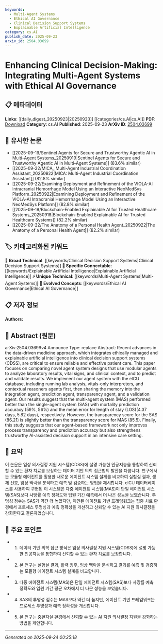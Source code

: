 ```yaml
---
keywords:
  - Multi-Agent Systems
  - Ethical AI Governance
  - Clinical Decision Support Systems
  - Explainable Artificial Intelligence
category: cs.AI
publish_date: 2025-09-23
arxiv_id: 2504.03699
---
```


<!-- KEYWORD_LINKING_METADATA:
{
  "processed_timestamp": "2025-09-24T00:25:18.944805",
  "vocabulary_version": "1.0",
  "selected_keywords": [
    "Multi-Agent Systems",
    "Ethical AI Governance",
    "Clinical Decision Support Systems",
    "Explainable Artificial Intelligence"
  ],
  "rejected_keywords": [],
  "similarity_scores": {
    "Multi-Agent Systems": 0.78,
    "Ethical AI Governance": 0.82,
    "Clinical Decision Support Systems": 0.8,
    "Explainable Artificial Intelligence": 0.79
  },
  "extraction_method": "AI_prompt_based",
  "budget_applied": true,
  "candidates_json": {
    "candidates": [
      {
        "surface": "Multi-Agent Systems",
        "canonical": "Multi-Agent Systems",
        "aliases": [
          "MAS"
        ],
        "category": "unique_technical",
        "rationale": "Multi-Agent Systems are central to the paper's methodology and offer a unique approach to integrating AI in clinical settings.",
        "novelty_score": 0.75,
        "connectivity_score": 0.68,
        "specificity_score": 0.82,
        "link_intent_score": 0.78
      },
      {
        "surface": "Ethical AI Governance",
        "canonical": "Ethical AI Governance",
        "aliases": [
          "AI Ethics",
          "Ethical AI"
        ],
        "category": "evolved_concepts",
        "rationale": "Ethical AI Governance is crucial for ensuring trustworthy AI systems, especially in sensitive fields like healthcare.",
        "novelty_score": 0.68,
        "connectivity_score": 0.72,
        "specificity_score": 0.79,
        "link_intent_score": 0.82
      },
      {
        "surface": "Clinical Decision Support Systems",
        "canonical": "Clinical Decision Support Systems",
        "aliases": [
          "CDSS"
        ],
        "category": "broad_technical",
        "rationale": "CDSS are a fundamental application area for AI in healthcare, linking to broader discussions on AI integration.",
        "novelty_score": 0.55,
        "connectivity_score": 0.85,
        "specificity_score": 0.7,
        "link_intent_score": 0.8
      },
      {
        "surface": "Explainable Artificial Intelligence",
        "canonical": "Explainable Artificial Intelligence",
        "aliases": [
          "XAI"
        ],
        "category": "specific_connectable",
        "rationale": "Explainable AI is essential for transparency in AI systems, particularly in clinical applications.",
        "novelty_score": 0.6,
        "connectivity_score": 0.78,
        "specificity_score": 0.76,
        "link_intent_score": 0.79
      }
    ],
    "ban_list_suggestions": [
      "data-driven medicine",
      "reliable and effective patient care"
    ]
  },
  "decisions": [
    {
      "candidate_surface": "Multi-Agent Systems",
      "resolved_canonical": "Multi-Agent Systems",
      "decision": "linked",
      "scores": {
        "novelty": 0.75,
        "connectivity": 0.68,
        "specificity": 0.82,
        "link_intent": 0.78
      }
    },
    {
      "candidate_surface": "Ethical AI Governance",
      "resolved_canonical": "Ethical AI Governance",
      "decision": "linked",
      "scores": {
        "novelty": 0.68,
        "connectivity": 0.72,
        "specificity": 0.79,
        "link_intent": 0.82
      }
    },
    {
      "candidate_surface": "Clinical Decision Support Systems",
      "resolved_canonical": "Clinical Decision Support Systems",
      "decision": "linked",
      "scores": {
        "novelty": 0.55,
        "connectivity": 0.85,
        "specificity": 0.7,
        "link_intent": 0.8
      }
    },
    {
      "candidate_surface": "Explainable Artificial Intelligence",
      "resolved_canonical": "Explainable Artificial Intelligence",
      "decision": "linked",
      "scores": {
        "novelty": 0.6,
        "connectivity": 0.78,
        "specificity": 0.76,
        "link_intent": 0.79
      }
    }
  ]
}
-->

# Enhancing Clinical Decision-Making: Integrating Multi-Agent Systems with Ethical AI Governance

## 📋 메타데이터

**Links**: [[daily_digest_20250923|20250923]] [[categories/cs.AI|cs.AI]]
**PDF**: [Download](https://arxiv.org/pdf/2504.03699.pdf)
**Category**: cs.AI
**Published**: 2025-09-23
**ArXiv ID**: [2504.03699](https://arxiv.org/abs/2504.03699)

## 🔗 유사한 논문
- [[2025-09-19/Sentinel Agents for Secure and Trustworthy Agentic AI in Multi-Agent Systems_20250919|Sentinel Agents for Secure and Trustworthy Agentic AI in Multi-Agent Systems]] (83.6% similar)
- [[2025-09-22/MICA_ Multi-Agent Industrial Coordination Assistant_20250922|MICA: Multi-Agent Industrial Coordination Assistant]] (82.8% similar)
- [[2025-09-22/Examining Deployment and Refinement of the VIOLA-AI Intracranial Hemorrhage Model Using an Interactive NeoMedSys Platform_20250922|Examining Deployment and Refinement of the VIOLA-AI Intracranial Hemorrhage Model Using an Interactive NeoMedSys Platform]] (82.8% similar)
- [[2025-09-18/Blockchain-Enabled Explainable AI for Trusted Healthcare Systems_20250918|Blockchain-Enabled Explainable AI for Trusted Healthcare Systems]] (82.2% similar)
- [[2025-09-22/The Anatomy of a Personal Health Agent_20250922|The Anatomy of a Personal Health Agent]] (82.2% similar)

## 🏷️ 카테고리화된 키워드
**🧠 Broad Technical**: [[keywords/Clinical Decision Support Systems|Clinical Decision Support Systems]]
**🔗 Specific Connectable**: [[keywords/Explainable Artificial Intelligence|Explainable Artificial Intelligence]]
**⚡ Unique Technical**: [[keywords/Multi-Agent Systems|Multi-Agent Systems]]
**🚀 Evolved Concepts**: [[keywords/Ethical AI Governance|Ethical AI Governance]]

## 📋 저자 정보

**Authors:** 

## 📄 Abstract (원문)

arXiv:2504.03699v4 Announce Type: replace 
Abstract: Recent advances in the data-driven medicine approach, which integrates ethically managed and explainable artificial intelligence into clinical decision support systems (CDSS), are critical to ensure reliable and effective patient care. This paper focuses on comparing novel agent system designs that use modular agents to analyze laboratory results, vital signs, and clinical context, and to predict and validate results. We implement our agent system with the eICU database, including running lab analysis, vitals-only interpreters, and contextual reasoners agents first, then sharing the memory into the integration agent, prediction agent, transparency agent, and a validation agent. Our results suggest that the multi-agent system (MAS) performed better than the single-agent system (SAS) with mortality prediction accuracy (59\%, 56\%) and the mean error for length of stay (LOS)(4.37 days, 5.82 days), respectively. However, the transparency score for the SAS (86.21) is slightly better than the transparency score for MAS (85.5). Finally, this study suggests that our agent-based framework not only improves process transparency and prediction accuracy but also strengthens trustworthy AI-assisted decision support in an intensive care setting.

## 📝 요약

이 논문은 임상 의사결정 지원 시스템(CDSS)에 설명 가능한 인공지능을 통합하여 신뢰할 수 있는 환자 치료를 보장하는 데이터 기반 의학 접근법의 발전을 다룹니다. 연구에서는 모듈형 에이전트를 활용한 새로운 에이전트 시스템 설계를 비교하여 실험실 결과, 생체 신호, 임상 맥락을 분석하고 예측 및 검증하는 방법을 제시합니다. eICU 데이터베이스를 사용하여 구현된 이 시스템은 다중 에이전트 시스템(MAS)이 단일 에이전트 시스템(SAS)보다 사망률 예측 정확도와 입원 기간 예측에서 더 나은 성능을 보였습니다. 투명성 점수는 SAS가 약간 더 높았지만, 제안된 에이전트 기반 프레임워크는 집중 치료 환경에서 프로세스 투명성과 예측 정확성을 개선하고 신뢰할 수 있는 AI 지원 의사결정을 강화한다고 결론지었습니다.

## 🎯 주요 포인트

- 1. 데이터 기반 의학 접근 방식은 임상 의사결정 지원 시스템(CDSS)에 설명 가능한 인공지능을 통합하여 신뢰할 수 있는 환자 치료를 보장합니다.
- 2. 본 연구는 실험실 결과, 활력 징후, 임상 맥락을 분석하고 결과를 예측 및 검증하는 모듈형 에이전트 시스템 설계를 비교합니다.
- 3. 다중 에이전트 시스템(MAS)은 단일 에이전트 시스템(SAS)보다 사망률 예측 정확도와 입원 기간 평균 오차에서 더 나은 성능을 보였습니다.
- 4. SAS의 투명성 점수는 MAS보다 약간 더 높지만, 에이전트 기반 프레임워크는 프로세스 투명성과 예측 정확성을 개선합니다.
- 5. 본 연구는 중환자실 환경에서 신뢰할 수 있는 AI 지원 의사결정 지원을 강화하는 방법을 제안합니다.


---

*Generated on 2025-09-24 00:25:18*